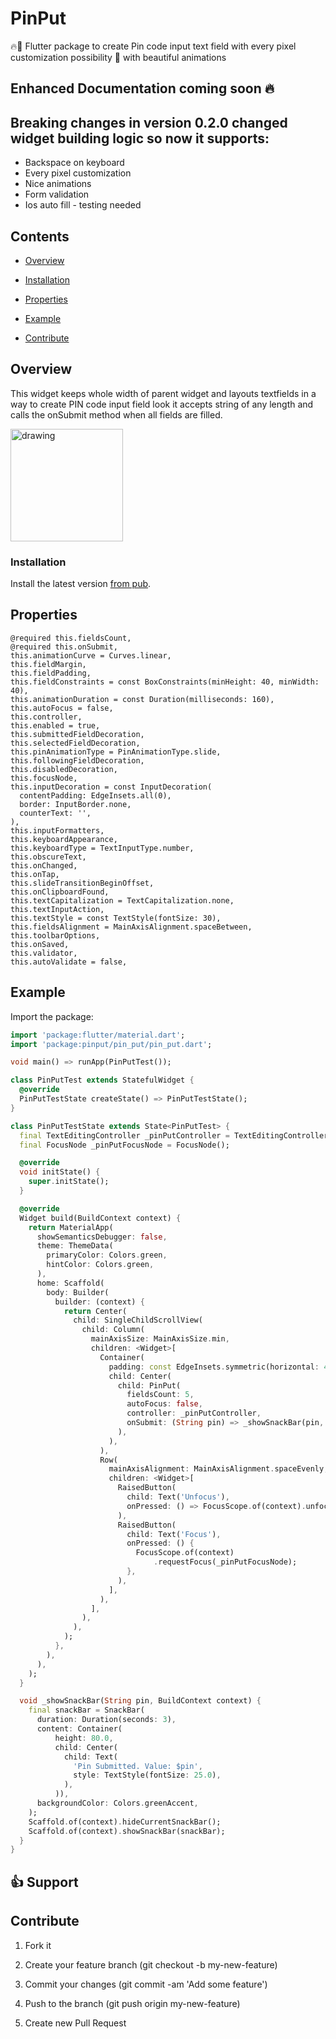 # PinPut

🔥🚀
Flutter package to create Pin code input text field with every pixel customization possibility 🎨 with beautiful animations

## Enhanced Documentation coming soon 🔥

## Breaking changes in version 0.2.0 changed widget building logic so now it supports:
-    Backspace on keyboard
-    Every pixel customization
-    Nice animations
-    Form validation
-    Ios auto fill - testing needed

## Contents

- [Overview](#overview)

- [Installation](#installation)

- [Properties](#properties)

- [Example](#example)

- [Contribute](#contribute)

## Overview

This widget keeps whole width of parent widget and layouts textfields in a way to create PIN code input field look it accepts string of any length and calls the onSubmit method when all fields are filled.

<img  src="https://raw.githubusercontent.com/Tkko/Flutter_PinPut/master/example/media/new_pinput_demo.gif"  alt="drawing"  width="180"/>

### Installation

Install the latest version [from pub](https://pub.dartlang.org/packages/pinput).

## Properties

    @required this.fieldsCount,
    @required this.onSubmit,
    this.animationCurve = Curves.linear,
    this.fieldMargin,
    this.fieldPadding,
    this.fieldConstraints = const BoxConstraints(minHeight: 40, minWidth: 40),
    this.animationDuration = const Duration(milliseconds: 160),
    this.autoFocus = false,
    this.controller,
    this.enabled = true,
    this.submittedFieldDecoration,
    this.selectedFieldDecoration,
    this.pinAnimationType = PinAnimationType.slide,
    this.followingFieldDecoration,
    this.disabledDecoration,
    this.focusNode,
    this.inputDecoration = const InputDecoration(
      contentPadding: EdgeInsets.all(0),
      border: InputBorder.none,
      counterText: '',
    ),
    this.inputFormatters,
    this.keyboardAppearance,
    this.keyboardType = TextInputType.number,
    this.obscureText,
    this.onChanged,
    this.onTap,
    this.slideTransitionBeginOffset,
    this.onClipboardFound,
    this.textCapitalization = TextCapitalization.none,
    this.textInputAction,
    this.textStyle = const TextStyle(fontSize: 30),
    this.fieldsAlignment = MainAxisAlignment.spaceBetween,
    this.toolbarOptions,
    this.onSaved,
    this.validator,
    this.autoValidate = false,

## Example

Import the package:

```dart
import 'package:flutter/material.dart';
import 'package:pinput/pin_put/pin_put.dart';

void main() => runApp(PinPutTest());

class PinPutTest extends StatefulWidget {
  @override
  PinPutTestState createState() => PinPutTestState();
}

class PinPutTestState extends State<PinPutTest> {
  final TextEditingController _pinPutController = TextEditingController();
  final FocusNode _pinPutFocusNode = FocusNode();

  @override
  void initState() {
    super.initState();
  }

  @override
  Widget build(BuildContext context) {
    return MaterialApp(
      showSemanticsDebugger: false,
      theme: ThemeData(
        primaryColor: Colors.green,
        hintColor: Colors.green,
      ),
      home: Scaffold(
        body: Builder(
          builder: (context) {
            return Center(
              child: SingleChildScrollView(
                child: Column(
                  mainAxisSize: MainAxisSize.min,
                  children: <Widget>[
                    Container(
                      padding: const EdgeInsets.symmetric(horizontal: 40.0),
                      child: Center(
                        child: PinPut(
                          fieldsCount: 5,
                          autoFocus: false,
                          controller: _pinPutController,
                          onSubmit: (String pin) => _showSnackBar(pin, context),
                        ),
                      ),
                    ),
                    Row(
                      mainAxisAlignment: MainAxisAlignment.spaceEvenly,
                      children: <Widget>[
                        RaisedButton(
                          child: Text('Unfocus'),
                          onPressed: () => FocusScope.of(context).unfocus(),
                        ),
                        RaisedButton(
                          child: Text('Focus'),
                          onPressed: () {
                            FocusScope.of(context)
                                .requestFocus(_pinPutFocusNode);
                          },
                        ),
                      ],
                    ),
                  ],
                ),
              ),
            );
          },
        ),
      ),
    );
  }

  void _showSnackBar(String pin, BuildContext context) {
    final snackBar = SnackBar(
      duration: Duration(seconds: 3),
      content: Container(
          height: 80.0,
          child: Center(
            child: Text(
              'Pin Submitted. Value: $pin',
              style: TextStyle(fontSize: 25.0),
            ),
          )),
      backgroundColor: Colors.greenAccent,
    );
    Scaffold.of(context).hideCurrentSnackBar();
    Scaffold.of(context).showSnackBar(snackBar);
  }
}

```

## 👍 Support

## Contribute

1. Fork it

2. Create your feature branch (git checkout -b my-new-feature)

3. Commit your changes (git commit -am 'Add some feature')

4. Push to the branch (git push origin my-new-feature)

5. Create new Pull Request